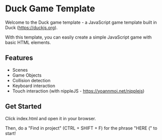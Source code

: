 # Duck Game Template

Welcome to the Duck game template - a JavaScript game template built in Duck (https://duckjs.org).

With this template, you can easily create a simple JavaScript game with basic HTML elements.

## Features
- Scenes
- Game Objects
- Collision detection
- Keyboard interaction
- Touch interaction (with nippleJS - https://yoannmoi.net/nipplejs)

## Get Started

Click index.html and open it in your browser.

Then, do a "Find in project" (CTRL + SHIFT + F) for the phrase "HERE (" to start!
